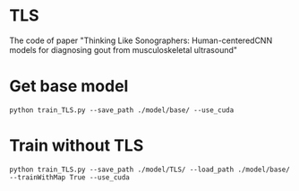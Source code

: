 # TLS
The code of paper "Thinking Like Sonographers: Human-centeredCNN models for diagnosing gout from musculoskeletal ultrasound"

# Get base model
`python train_TLS.py --save_path ./model/base/ --use_cuda`

# Train without TLS
`python train_TLS.py --save_path ./model/TLS/ --load_path ./model/base/ --trainWithMap True --use_cuda`
